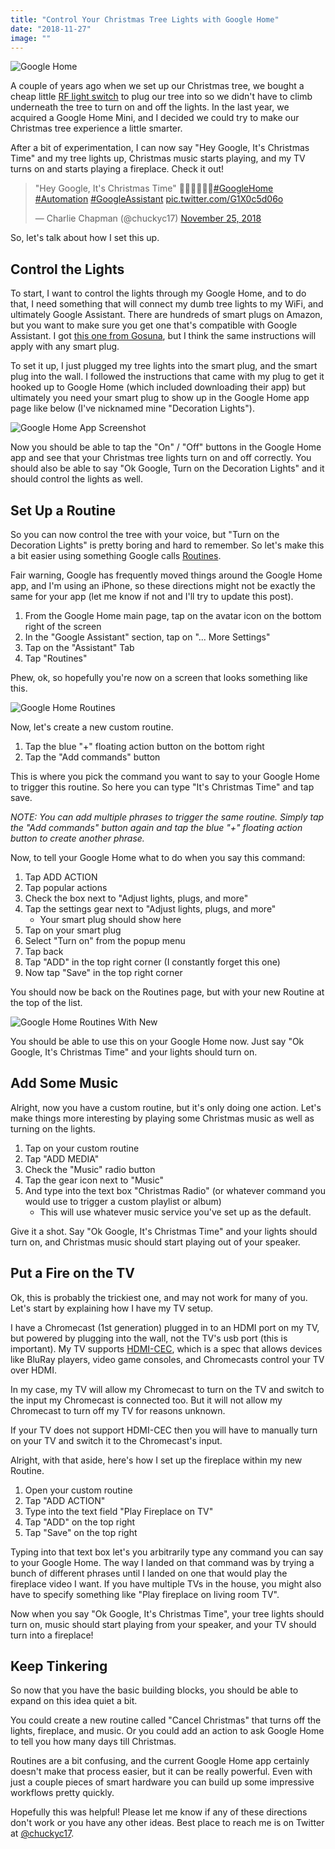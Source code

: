 ```yaml
---
title: "Control Your Christmas Tree Lights with Google Home"
date: "2018-11-27"
image: ""
---
```


![Google Home](./google-home-hero-01.jpg)

A couple of years ago when we set up our Christmas tree, we bought a cheap little [RF light switch](https://www.amazon.com/Westek-RFK1600LC-Indoor-Wireless-Switch-x/dp/B000HJBE68/ref=sr_1_10?s=lamps-light&ie=UTF8&qid=1543371600&sr=1-10&keywords=remote+light+switch) to plug our tree into so we didn't have to climb underneath the tree to turn on and off the lights.  In the last year, we acquired a Google Home Mini, and I decided we could try to make our Christmas tree experience a little smarter.

After a bit of experimentation, I can now say "Hey Google, It's Christmas Time" and my tree lights up, Christmas music starts playing, and my TV turns on and starts playing a fireplace.  Check it out!

<blockquote class="twitter-tweet" data-lang="en"><p lang="en" dir="ltr">&quot;Hey Google, It&#39;s Christmas Time&quot; 🧙‍♂️✨🎄🎶🔥<a href="https://twitter.com/hashtag/GoogleHome?src=hash&amp;ref_src=twsrc%5Etfw">#GoogleHome</a> <a href="https://twitter.com/hashtag/Automation?src=hash&amp;ref_src=twsrc%5Etfw">#Automation</a> <a href="https://twitter.com/hashtag/GoogleAssistant?src=hash&amp;ref_src=twsrc%5Etfw">#GoogleAssistant</a> <a href="https://t.co/G1X0c5d06o">pic.twitter.com/G1X0c5d06o</a></p>&mdash; Charlie Chapman (@chuckyc17) <a href="https://twitter.com/chuckyc17/status/1066803500686946309?ref_src=twsrc%5Etfw">November 25, 2018</a></blockquote>
<script async src="https://platform.twitter.com/widgets.js" charset="utf-8"></script>

So, let's talk about how I set this up.

## Control the Lights

To start, I want to control the lights through my Google Home, and to do that, I need something that will connect my dumb tree lights to my WiFi, and ultimately Google Assistant.  There are hundreds of smart plugs on Amazon, but you want to make sure you get one that's compatible with Google Assistant.  I got [this one from Gosuna](https://www.amazon.com/gp/product/B072ZX8RTZ/ref=oh_aui_detailpage_o05_s00?ie=UTF8&psc=1), but I think the same instructions will apply with any smart plug.

To set it up, I just plugged my tree lights into the smart plug, and the smart plug into the wall.  I followed the instructions that came with my plug to get it hooked up to Google Home (which included downloading their app) but ultimately you need your smart plug to show up in the Google Home app page like below (I've nicknamed mine "Decoration Lights").

![Google Home App Screenshot](./google-home-app.PNG)

Now you should be able to tap the "On" / "Off" buttons in the Google Home app and see that your Christmas tree lights turn on and off correctly.  You should also be able to say "Ok Google, Turn on the Decoration Lights" and it should control the lights as well.

## Set Up a Routine

So you can now control the tree with your voice, but "Turn on the Decoration Lights" is pretty boring and hard to remember.  So let's make this a bit easier using something Google calls [Routines](https://support.google.com/assistant/answer/7672035?co=GENIE.Platform%3DAndroid&hl=en).

Fair warning, Google has frequently moved things around the Google Home app, and I'm using an iPhone, so these directions might not be exactly the same for your app (let me know if not and I'll try to update this post).

1. From the Google Home main page, tap on the avatar icon on the bottom right of the screen
1. In the "Google Assistant" section, tap on "... More Settings"
1. Tap on the "Assistant" Tab
1. Tap "Routines"

Phew, ok, so hopefully you're now on a screen that looks something like this.

![Google Home Routines](./google-home-routines-blank.PNG)

Now, let's create a new custom routine.

1. Tap the blue "+" floating action button on the bottom right
1. Tap the "Add commands" button

This is where you pick the command you want to say to your Google Home to trigger this routine.  So here you can type "It's Christmas Time" and tap save.

*NOTE: You can add multiple phrases to trigger the same routine.  Simply tap the "Add commands" button again and tap the blue "+" floating action button to create another phrase.*

Now, to tell your Google Home what to do when you say this command:

1. Tap ADD ACTION
1. Tap popular actions
1. Check the box next to "Adjust lights, plugs, and more"
1. Tap the settings gear next to "Adjust lights, plugs, and more"
    - Your smart plug should show here
1. Tap on your smart plug
1. Select "Turn on" from the popup menu
1. Tap back
1. Tap "ADD" in the top right corner (I constantly forget this one)
1. Now tap "Save" in the top right corner

You should now be back on the Routines page, but with your new Routine at the top of the list.

![Google Home Routines With New](./google-home-routines-new.PNG)

You should be able to use this on your Google Home now.  Just say "Ok Google, It's Christmas Time" and your lights should turn on.

## Add Some Music

Alright, now you have a custom routine, but it's only doing one action.  Let's make things more interesting by playing some Christmas music as well as turning on the lights.

1. Tap on your custom routine
1. Tap "ADD MEDIA"
1. Check the "Music" radio button
1. Tap the gear icon next to "Music"
1. And type into the text box "Christmas Radio" (or whatever command you would use to trigger a custom playlist or album)
    - This will use whatever music service you've set up as the default.

Give it a shot.  Say "Ok Google, It's Christmas Time" and your lights should turn on, and Christmas music should start playing out of your speaker.

## Put a Fire on the TV

Ok, this is probably the trickiest one, and may not work for many of you.  Let's start by explaining how I have my TV setup.

I have a Chromecast (1st generation) plugged in to an HDMI port on my TV, but powered by plugging into the wall, not the TV's usb port (this is important).  My TV supports [HDMI-CEC](https://en.wikipedia.org/wiki/Consumer_Electronics_Control), which is a spec that allows devices like BluRay players, video game consoles, and Chromecasts control your TV over HDMI.

In my case, my TV will allow my Chromecast to turn on the TV and switch to the input my Chromecast is connected too.  But it will not allow my Chromecast to turn off my TV for reasons unknown.

If your TV does not support HDMI-CEC then you will have to manually turn on your TV and switch it to the Chromecast's input.

Alright, with that aside, here's how I set up the fireplace within my new Routine.

1. Open your custom routine
1. Tap "ADD ACTION"
1. Type into the text field "Play Fireplace on TV"
1. Tap "ADD" on the top right
1. Tap "Save" on the top right

Typing into that text box let's you arbitrarily type any command you can say to your Google Home.  The way I landed on that command was by trying a bunch of different phrases until I landed on one that would play the fireplace video I want.  If you have multiple TVs in the house, you might also have to specify something like "Play fireplace on living room TV".

Now when you say "Ok Google, It's Christmas Time", your tree lights should turn on, music should start playing from your speaker, and your TV should turn into a fireplace!

## Keep Tinkering

So now that you have the basic building blocks, you should be able to expand on this idea quiet a bit.

You could create a new routine called "Cancel Christmas" that turns off the lights, fireplace, and music.  Or you could add an action to ask Google Home to tell you how many days till Christmas.

Routines are a bit confusing, and the current Google Home app certainly doesn't make that process easier, but it can be really powerful.  Even with just a couple pieces of smart hardware you can build up some impressive workflows pretty quickly.

Hopefully this was helpful!  Please let me know if any of these directions don't work or you have any other ideas.  Best place to reach me is on Twitter at [@chuckyc17](https://twitter.com/chuckyc17).
